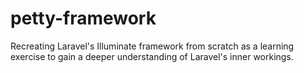 # petty-framework
Recreating Laravel's Illuminate framework from scratch as a learning exercise to gain a deeper understanding of Laravel's inner workings.
